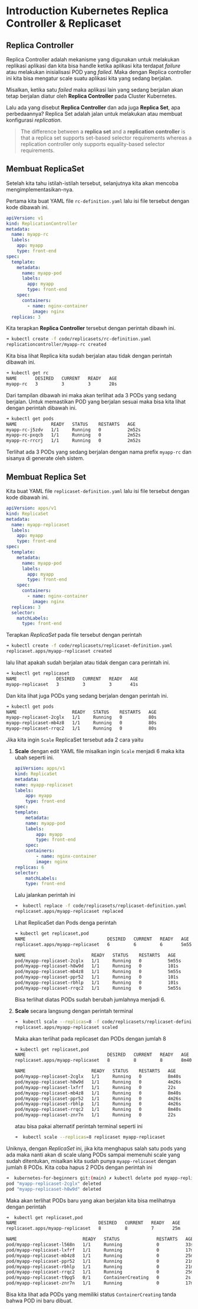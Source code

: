 # Introduction Kubernetes Replica Controller & Replicaset

## Replica Controller
Replica Controller adalah mekanisme yang digunakan untuk melakukan replikasi aplikasi dan kita bisa handle ketika aplikasi kita terdapat *failure* atau melakukan inisialisasi POD yang *failed*. Maka dengan Replica controller ini kita bisa mengatur scale suatu aplikasi kita yang sedang berjalan.

Misalkan, ketika satu *failed* maka aplikasi lain yang sedang berjalan akan tetap berjalan diatur oleh **Replica Controller** pada Cluster Kubernetes.

Lalu ada yang disebut **Replica Controller** dan ada juga **Replica Set**, apa perbedaannya? Replica Set adalah jalan untuk melakukan atau membuat konfigurasi *replication*.

> The difference between a **replica set** and a **replication controller** is that a replica set supports set-based selector requirements whereas a replication controller only supports equality-based selector requirements.

## Membuat ReplicaSet
Setelah kita tahu istilah-istilah tersebut, selanjutnya kita akan mencoba mengimplementasikan-nya.

Pertama kita buat YAML file `rc-definition.yaml` lalu isi file tersebut dengan kode dibawah ini.
```yaml
apiVersion: v1
kind: ReplicationController
metadata:
  name: myapp-rc
  labels:
    app: myapp
    type: front-end
spec:
  template:
    metadata:
      name: myapp-pod
      labels:
        app: myapp
        type: front-end
    spec:
      containers:
        - name: nginx-container
          image: nginx
  replicas: 3
```

Kita terapkan **Replica Controller** tersebut dengan perintah dibawh ini.
```bash
➜ kubectl create -f code/replicasets/rc-definition.yaml
replicationcontroller/myapp-rc created
```

Kita bisa lihat Replica kita sudah berjalan atau tidak dengan perintah dibawah ini.
```bash
➜ kubectl get rc
NAME       DESIRED   CURRENT   READY   AGE
myapp-rc   3         3         3       28s
```

Dari tampilan dibawah ini maka akan terlihat ada 3 PODs yang sedang berjalan. Untuk memastikan POD yang berjalan sesuai maka bisa kita lihat dengan perintah dibawah ini.
```bash
➜ kubectl get pods
NAME             READY   STATUS    RESTARTS   AGE
myapp-rc-j5zdv   1/1     Running   0          2m52s
myapp-rc-pxqcb   1/1     Running   0          2m52s
myapp-rc-rrcrj   1/1     Running   0          2m52s
```

Terlihat ada 3 PODs yang sedang berjalan dengan nama prefix `myapp-rc` dan sisanya di generate oleh sistem.


## Membuat Replica Set
Kita buat YAML file `replicaset-definition.yaml` lalu isi file tersebut dengan kode dibawah ini.
```yaml
apiVersion: apps/v1
kind: ReplicaSet
metadata:
  name: myapp-replicaset
  labels:
    app: myapp
    type: front-end
spec:
  template:
    metadata:
      name: myapp-pod
      labels:
        app: myapp
        type: front-end
    spec:
      containers:
        - name: nginx-container
          image: nginx
  replicas: 3
  selector:
    matchLabels:
      type: front-end
```

Terapkan *ReplicaSet* pada file tersebut dengan perintah
```bash
➜ kubectl create -f code/replicasets/replicaset-definition.yaml 
replicaset.apps/myapp-replicaset created
```

lalu lihat apakah sudah berjalan atau tidak dengan cara perintah ini.
```bash
➜ kubectl get replicaset
NAME               DESIRED   CURRENT   READY   AGE
myapp-replicaset   3         3         3       41s
```

Dan kita lihat juga PODs yang sedang berjalan dengan perintah ini.
```bash
➜ kubectl get pods
NAME                     READY   STATUS    RESTARTS   AGE
myapp-replicaset-2cglx   1/1     Running   0          80s
myapp-replicaset-mb4z8   1/1     Running   0          80s
myapp-replicaset-rrqc2   1/1     Running   0          80s
```

Jika kita ingin `Scale` ReplicaSet tersebut ada 2 cara yaitu
1. **Scale** dengan edit YAML file misalkan ingin `Scale` menjadi 6 maka kita ubah seperti ini.
    ```yaml
    apiVersion: apps/v1
    kind: ReplicaSet
    metadata:
    name: myapp-replicaset
    labels:
        app: myapp
        type: front-end
    spec:
    template:
        metadata:
        name: myapp-pod
        labels:
            app: myapp
            type: front-end
        spec:
        containers:
            - name: nginx-container
            image: nginx
    replicas: 6
    selector:
        matchLabels:
        type: front-end
    ```

    Lalu jalankan perintah ini
    ```bash
    ➜  kubectl replace -f code/replicasets/replicaset-definition.yaml
    replicaset.apps/myapp-replicaset replaced
    ```

    Lihat ReplicaSet dan Pods denga perintah
    ```bash
    ➜ kubectl get replicaset,pod
    NAME                               DESIRED   CURRENT   READY   AGE
    replicaset.apps/myapp-replicaset   6         6         6       5m55s

    NAME                         READY   STATUS    RESTARTS   AGE
    pod/myapp-replicaset-2cglx   1/1     Running   0          5m55s
    pod/myapp-replicaset-h8w9d   1/1     Running   0          101s
    pod/myapp-replicaset-mb4z8   1/1     Running   0          5m55s
    pod/myapp-replicaset-ppr52   1/1     Running   0          101s
    pod/myapp-replicaset-rbhlp   1/1     Running   0          101s
    pod/myapp-replicaset-rrqc2   1/1     Running   0          5m55s
    ```

    Bisa terlihat diatas PODs sudah berubah jumlahnya menjadi 6.

2. **Scale** secara langsung dengan perintah terminal
    ```bash
    ➜  kubectl scale --replicas=8 -f code/replicasets/replicaset-definition.yaml 
    replicaset.apps/myapp-replicaset scaled
    ```

    Maka akan terlihat pada replicaset dan PODs dengan jumlah 8
    ```bash
    ➜ kubectl get replicaset,pod                                            
    NAME                               DESIRED   CURRENT   READY   AGE
    replicaset.apps/myapp-replicaset   8         8         8       8m40s

    NAME                         READY   STATUS    RESTARTS   AGE
    pod/myapp-replicaset-2cglx   1/1     Running   0          8m40s
    pod/myapp-replicaset-h8w9d   1/1     Running   0          4m26s
    pod/myapp-replicaset-lxfrf   1/1     Running   0          22s
    pod/myapp-replicaset-mb4z8   1/1     Running   0          8m40s
    pod/myapp-replicaset-ppr52   1/1     Running   0          4m26s
    pod/myapp-replicaset-rbhlp   1/1     Running   0          4m26s
    pod/myapp-replicaset-rrqc2   1/1     Running   0          8m40s
    pod/myapp-replicaset-znr7n   1/1     Running   0          22s
    ```

    atau bisa pakai alternatif perintah terminal seperti ini
    ```bash
    ➜  kubectl scale --replicas=8 replicaset myapp-replicaset
    ```

Uniknya, dengan *ReplicaSet* ini, jika kita menghapus salah satu pods yang ada maka nanti akan di scale ulang PODs sampai memenuhi scale yang sudah ditentukan, misalkan kita sudah punya `myapp-relicaset` dengan jumlah 8 PODs. Kita coba hapus 2 PODs dengan perintah ini
```bash
➜  kubernetes-for-beginners git:(main) ✗ kubectl delete pod myapp-replicaset-2cglx myapp-replicaset-h8w9d
pod "myapp-replicaset-2cglx" deleted
pod "myapp-replicaset-h8w9d" deleted
```

Maka akan terlihat PODs baru yang akan berjalan kita bisa melihatnya dengan perintah
```bash
➜  kubectl get replicaset,pod                   
NAME                               DESIRED   CURRENT   READY   AGE
replicaset.apps/myapp-replicaset   8         8         7       25m

NAME                         READY   STATUS              RESTARTS   AGE
pod/myapp-replicaset-l568n   1/1     Running             0          33s
pod/myapp-replicaset-lxfrf   1/1     Running             0          17m
pod/myapp-replicaset-mb4z8   1/1     Running             0          25m
pod/myapp-replicaset-ppr52   1/1     Running             0          21m
pod/myapp-replicaset-rbhlp   1/1     Running             0          21m
pod/myapp-replicaset-rrqc2   1/1     Running             0          25m
pod/myapp-replicaset-t9pg5   0/1     ContainerCreating   0          2s
pod/myapp-replicaset-znr7n   1/1     Running             0          17m
```

Bisa kita lihat ada PODs yang memiliki status `ContainerCreating` tanda bahwa POD ini baru dibuat.